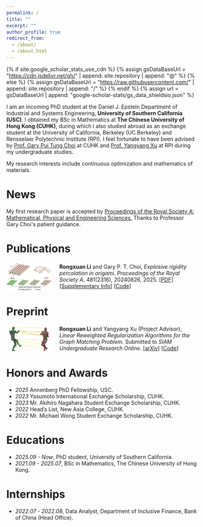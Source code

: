 ```yaml
---
permalink: /
title: ""
excerpt: ""
author_profile: true
redirect_from: 
  - /about/
  - /about.html
---
```


{% if site.google_scholar_stats_use_cdn %}
{% assign gsDataBaseUrl = "https://cdn.jsdelivr.net/gh/" | append: site.repository | append: "@" %}
{% else %}
{% assign gsDataBaseUrl = "https://raw.githubusercontent.com/" | append: site.repository | append: "/" %}
{% endif %}
{% assign url = gsDataBaseUrl | append: "google-scholar-stats/gs_data_shieldsio.json" %}

<span class='anchor' id='about-me'></span>

I am an incoming PhD student at the Daniel J. Epstein Department of Industrial and Systems Engineering, **University of Southern California (USC)**. I obtained my BSc in Mathematics at **The Chinese University of Hong Kong (CUHK)**, during which I also studied abroad as an exchange student at the University of California, Berkeley (UC Berkeley) and Rensselaer Polytechnic Institute (RPI). I feel fortunate to have been advised by [Prof. Gary Pui Tung Choi](https://www.math.cuhk.edu.hk/~ptchoi/index.html) at CUHK and [Prof. Yangyang Xu](https://xu-yangyang.github.io/index.html) at RPI during my undergraduate studies.


My research interests include continuous optimization and mathematics of materials.


# News

My first research paper is accepted by [Proceedings of the Royal Society A: Mathematical, Physical and Engineering Sciences.](https://royalsocietypublishing.org/journal/rspa) Thanks to Professor Gary Choi's patient guidance.




# Publications

<div style="display: flex; align-items: center; margin-bottom: 1em;"> <img src="/images/origami.png" alt="Origami Simulation" style="width: 120px; margin-right: 20px; border-radius: 8px;"> <div> <strong>Rongxuan Li</strong> and Gary P. T. Choi, <em>Explosive rigidity percolation in origami.</em> <i>Proceedings of the Royal Society A</i>, 481(2316), 20240826, 2025. [<a href="https://www.math.cuhk.edu.hk/~ptchoi/files/2025_PRSA_origamiep.pdf">PDF</a>] [<a href="https://www.math.cuhk.edu.hk/~ptchoi/files/2025_PRSA_origamiep_SI.pdf">Supplementary Info</a>] [<a href="https://github.com/garyptchoi/origami-explosive-percolation/blob/main/README.md">Code</a>] </div> </div>


# Preprint

<div style="display: flex; align-items: center; margin-bottom: 1em;"> <img src="/images/graphmatch.png" alt="Graph Match" style="width: 120px; margin-right: 20px; border-radius: 8px;"> <div> <strong>Rongxuan Li</strong> and Yangyang Xu (Project Advisor), <em>Linear Reweighted Regularization Algorithms for the Graph Matching Problem.</em> Submitted to <i>SIAM Undergraduate Research Online</i>. [<a href="https://arxiv.org/abs/2503.24329" target="_blank">arXiv</a>] [<a href="https://github.com/rongxuan-li/graph-match" target="_blank">Code</a>] </div> </div>


# Honors and Awards
- *2025* Annenberg PhD Fellowship, USC. 
- *2023* Yasumoto International Exchange Scholarship, CUHK. 
- *2023* Mr. Akihiro Nagahara Student Exchange Scholarship, CUHK.
- *2022* Head’s List, New Asia College, CUHK. 
- *2022* Mr. Michael Wong Student Exchange Scholarship, CUHK. 

# Educations
- *2025.09 - Now*,     PhD student, University of Southern California.
- *2021.09 - 2025.07*, BSc in Mathematics, The Chinese University of Hong Kong.


# Internships
- *2022.07 - 2022.08*, Data Analyst, Department of Inclusive Finance, Bank of China (Head Office).
